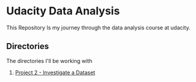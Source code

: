 # Udacity Data Analysis #
This Repository Is my journey through the data analysis course at udacity.

## Directories ##
The directories I'll be working with
1. [Project 2 - Investigate a Dataset](/project-2)


